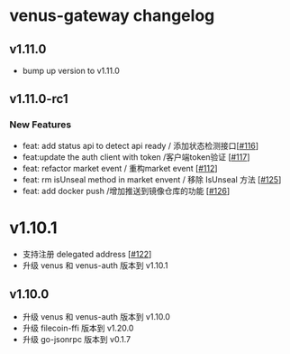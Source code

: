 # venus-gateway changelog

## v1.11.0

* bump up version to v1.11.0

## v1.11.0-rc1

### New Features
* feat: add status api to detect api ready  / 添加状态检测接口[[#116](https://github.com/ipfs-force-community/venus-gateway/pull/116)]
* feat:update the auth client with token  /客户端token验证 [[#117](https://github.com/ipfs-force-community/venus-gateway/pull/117)]
* feat: refactor market event / 重构market event [[#112](https://github.com/ipfs-force-community/venus-gateway/pull/112)]
* feat: rm isUnseal method in market envent / 移除 IsUnseal 方法  [[#125](https://github.com/ipfs-force-community/venus-gateway/pull/125)]
* feat: add docker push /增加推送到镜像仓库的功能 [[#126](https://github.com/ipfs-force-community/venus-gateway/pull/126)]

# v1.10.1

* 支持注册 delegated address [[#122](https://github.com/ipfs-force-community/venus-gateway/pull/122)]
* 升级 venus 和 venus-auth 版本到 v1.10.1

## v1.10.0

* 升级 venus 和 venus-auth 版本到 v1.10.0
* 升级 filecoin-ffi 版本到 v1.20.0
* 升级 go-jsonrpc 版本到 v0.1.7
